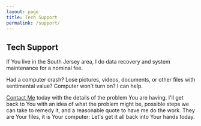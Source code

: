 ```yaml
---
layout: page
title: Tech Support
permalink: /support/
---
```


## Tech Support

If You live in the South Jersey area, I do data recovery and system
maintenance for a nominal fee.

Had a computer crash? Lose pictures, videos, documents, or other files
with sentimental value? Computer won\'t turn on? I can help.

[Contact Me](mailto:{{site.email}}) today with the details of the
problem You are having. I\'ll get back to You with an idea of what the
problem might be, possible steps we can take to remedy it, and a
reasonable quote to have me do the work. They are Your files, it is Your
computer: Let\'s get it all back into Your hands today.


